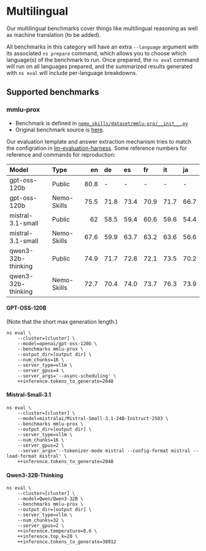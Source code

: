# Multilingual

Our multilingual benchmarks cover things like multilingual reasoning as well as machine translation (to be added).

All benchmarks in this category will have an extra `--language` argument with its associated `ns prepare` command, which allows you to choose which language(s) of the benchmark to run.
Once prepared, the `ns eval` command will run on all languages prepared, and the summarized results generated with `ns eval` will include per-language breakdowns.

## Supported benchmarks

### mmlu-prox

- Benchmark is defined in [`nemo_skills/dataset/mmlu-pro/__init__.py`](https://github.com/NVIDIA/NeMo-Skills/blob/main/nemo_skills/dataset/mmlu-prox/__init__.py)
- Original benchmark source is [here](https://huggingface.co/datasets/li-lab/MMLU-ProX).

Our evaluation template and answer extraction mechanism tries to match the configration in [lm-evaluation-harness](https://github.com/EleutherAI/lm-evaluation-harness/tree/main/lm_eval/tasks/mmlu_prox).
Some reference numbers for reference and commands for reproduction:

| Model              | Type   |   en | de   | es   | fr   | it   | ja   |
|:-------------------|:-------|-----:|:-----|:-----|:-----|:-----|:-----|
| gpt-oss-120b       | Public       | 80.8 | -    | -    | -    | -    | -    |
| gpt-oss-120b       | Nemo-Skills  | 75.5 | 71.8 | 73.4 | 70.9 | 71.7 | 66.7 |
| mistral-3.1-small  | Public       | 62   | 58.5 | 59.4 | 60.6 | 59.6 | 54.4 |
| mistral-3.1-small  | Nemo-Skills  | 67.6 | 59.9 | 63.7 | 63.2 | 63.6 | 56.6 |
| qwen3-32b-thinking | Public       | 74.9 | 71.7 | 72.8 | 72.1 | 73.5 | 70.2 |
| qwen3-32b-thinking | Nemo-Skills  | 72.7 | 70.4 | 74.0 | 73.7 | 76.3 | 73.9 |

#### GPT-OSS-120B

(Note that the short max generation length.)

```
ns eval \
    --cluster=[cluster] \
    --model=openai/gpt-oss-120b \
    --benchmarks mmlu-prox \
    --output_dir=[output dir] \
    --num_chunks=16 \
    --server_type=vllm \
    --server_gpus=4 \
    --server_args='--async-scheduling' \
    ++inference.tokens_to_generate=2048
```

#### Mistral-Small-3.1

```
ns eval \
    --cluster=[cluster] \
    --model=mistralai/Mistral-Small-3.1-24B-Instruct-2503 \
    --benchmarks mmlu-prox \
    --output_dir=[output dir] \
    --server_type=vllm \
    --num_chunks=16 \
    --server_gpus=2 \
    --server_args='--tokenizer-mode mistral --config-format mistral --load-format mistral' \
    ++inference.tokens_to_generate=2048
```

#### Qwen3-32B-Thinking

```
ns eval \
    --cluster=[cluster] \
    --model=Qwen/Qwen3-32B \
    --benchmarks mmlu-prox \
    --output_dir=[output dir] \
    --server_type=vllm \
    --num_chunks=32 \
    --server_gpus=2 \
    ++inference.temperature=0.6 \
    ++inference.top_k=20 \
    ++inference.tokens_to_generate=38912
```
